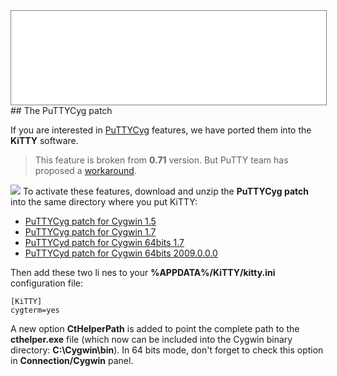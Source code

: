 <div style="text-align: center;"><iframe src="gad.html" frameborder="0" scrolling="no" style="border: 1px solid gray; padding: 0; overflow:hidden; scrolling: no; top:0; left: 0; width: 100%;" onload="this.style.height=(this.contentWindow.document.body.scrollHeight+5)+'px';"></iframe></div>
## The PuTTYCyg patch

If you are interested in [PuTTYCyg](http://code.google.com/p/puttycyg/) features, we have ported them into the **KiTTY** software.

> This feature is broken from **0.71** version.
But PuTTY team has proposed a [workaround](cygtermd.md).

![](../img/puttycyg.ico)
To activate these features, download and unzip the **PuTTYCyg patch** into the same directory where you put KiTTY:

- [PuTTYCyg patch for Cygwin 1.5](../files/KiTTYCyg.zip)
- [PuTTYCyg patch for Cygwin 1.7](../files/KiTTYCyg.1.7.zip)
- [PuTTYCyd patch for Cygwin 64bits 1.7](../files/KiTTYCyg64.1.7.zip)
- [PuTTYCyd patch for Cygwin 64bits 2009.0.0.0](../files/KiTTYCyg64-2009.0.0.0.zip)
 
Then add these two li
nes to your **%APPDATA%/KiTTY/kitty.ini** configuration file:

    [KiTTY]
    cygterm=yes

A new option **CtHelperPath** is added to point the complete path to the **cthelper.exe** file (which now can be included into the Cygwin binary directory: **C:\Cygwin\bin**).
In 64 bits mode, don't forget to check this option in **Connection/Cygwin** panel.
 
